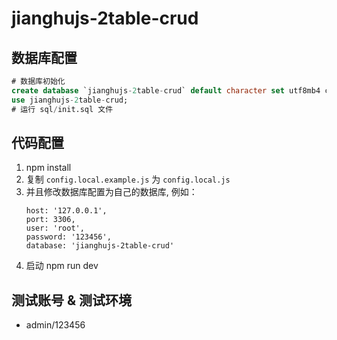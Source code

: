 # jianghujs-2table-crud

## 数据库配置

```sql
# 数据库初始化
create database `jianghujs-2table-crud` default character set utf8mb4 collate utf8mb4_bin;
use jianghujs-2table-crud;
# 运行 sql/init.sql 文件
```

## 代码配置

1. npm install
2. 复制 `config.local.example.js` 为 `config.local.js`
3. 并且修改数据库配置为自己的数据库, 例如：
   ```
   host: '127.0.0.1',
   port: 3306,
   user: 'root',
   password: '123456',
   database: 'jianghujs-2table-crud'
   ```
4. 启动 npm run dev

## 测试账号 & 测试环境

- admin/123456